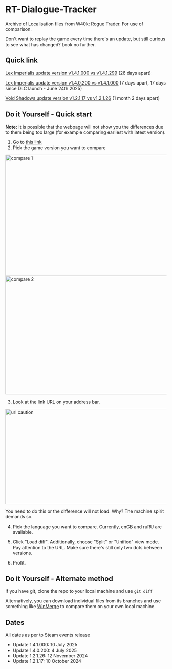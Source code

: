 # RT-Dialogue-Tracker
Archive of Localisation files from W40k: Rogue Trader. For use of comparison. 

Don't want to replay the game every time there's an update, but still curious to see what has changed? Look no further.

## Quick link

[Lex Imperialis update version v1.4.1.000 vs v1.4.1.299](https://github.com/bloodpraxis/RT-Dialogue-Tracker/compare/v1.4.1.000..v1.4.1.299) (26 days apart)

[Lex Imperialis update version v1.4.0.200 vs v1.4.1.000](https://github.com/bloodpraxis/RT-Dialogue-Tracker/compare/v1.4.0.200..v1.4.1.000?diff=split&w) (7 days apart, 17 days since DLC launch - June 24th 2025)

[Void Shadows update version v1.2.1.17 vs v1.2.1.26](https://github.com/bloodpraxis/RT-Dialogue-Tracker/compare/v1.2.1.17..v1.2.1.26?diff=split&w) (1 month 2 days apart)

## Do it Yourself - Quick start

**Note:** It is possible that the webpage will not show you the differences due to them being too large (for example comparing earliest with latest version). 

1. Go to [this link](https://github.com/bloodpraxis/RT-Dialogue-Tracker/compare)
2. Pick the game version you want to compare
<img width="817" height="378" alt="compare 1" src="https://github.com/user-attachments/assets/e8fba409-94a2-4444-a7fc-6f7bd0dfa7dd" />
<img width="738" height="371" alt="compare 2" src="https://github.com/user-attachments/assets/24156ccf-abc7-44ff-a5a8-f7a44d0b35d6" />

3. Look at the link URL on your address bar.
<img width="590" height="297" alt="url caution" src="https://github.com/user-attachments/assets/f11ef356-ee6f-4542-9d23-05c2377375a3" />

You need to do this or the difference will not load. Why? The machine spirit demands so.

4. Pick the language you want to compare. Currently, enGB and ruRU are available. 

5. Click "Load diff". Additionally, choose "Split" or "Unified" view mode. Pay attention to the URL. Make sure there's still only two dots between versions.

6. Profit.


## Do it Yourself - Alternate method

If you have git, clone the repo to your local machine and use ```git diff```

Alternatively, you can download individual files from its branches and use something like [WinMerge](https://winmerge.org/?lang=en) to compare them on your own local machine.

## Dates

All dates as per to Steam events release 
- Update 1.4.1.000: 10 July 2025
- Update 1.4.0.200: 4 July 2025
- Update 1.2.1.26: 12 November 2024
- Update 1.2.1.17: 10 October 2024
